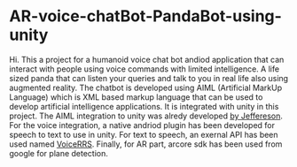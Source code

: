 # AR-voice-chatBot-PandaBot-using-unity

Hi. This a project for a humanoid voice chat bot andiod application that can interact with people using voice commands with limited intelligence. A life sized panda that can listen your queries and talk to you in real life also using augmented reality. The chatbot is developed using AIML (Artificial MarkUp Language) which is XML based markup language that can be used to develop artificial intelligence applications. It is integrated with unity in this project. The AIML integration to unity was alredy developed [by Jeffereson](https://github.com/JeffersonReisPro/aimlbot-for-unity3d). For the voice integration, a native andriod plugin has been developed for speech to text to use in unity. For text to speech, an exernal API has been used named [VoiceRRS](http://www.voicerss.org/api/documentation.aspx). Finally, for AR part, arcore sdk has been used from google for plane detection.
